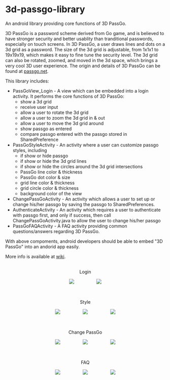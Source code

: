 # 3d-passgo-library
An android library providing core functions of 3D PassGo.

3D PassGo is a password scheme derived from Go game, and is believed to have stronger security and better usablity than tranditional passwords, especially on touch screens. In 3D PassGo, a user draws lines and dots on a 3d grid as a password. The size of the 3d grid is adjustable, from 1x1x1 to 19x19x19, which makes it easy to fine tune the security level. The 3d grid can also be rotated, zoomed, and moved in the 3d space, which brings a very cool 3D user experience. The origin and details of 3D PassGo can be found at [passgo.net](http://passgo.net).

This library includes:

* PassGoView_Login - A view which can be embedded into a login activity. It performs the core functions of 3D PassGo:
  * show a 3d grid
  * receive user input
  * allow a user to rotate the 3d grid
  * allow a user to zoom the 3d grid in & out
  * allow a user to move the 3d grid around
  * show passgo as entered
  * compare passgo entered with the passgo stored in SharedPreference
* PassGoStyleActivity - An activity where a user can customize passgo styles, including
  * if show or hide passgo
  * if show or hide the 3d grid lines
  * if show or hide the circles around the 3d grid intersections
  * PassGo line color & thickness
  * PassGo dot color & size
  * grid line color & thickness
  * grid circle color & thickness
  * background color of the view
* ChangePassGoActivity - An activity which allows a user to set up or change his/her passgo by saving the passgo to SharedPreferences.
* AuthenticateActivity - An activity which requires a user to authenticate with passgo first, and only if success, then call ChangePassGoActivity.java to allow the user to change his/her passgo
* PassGoFAQActivity - A FAQ activity providing common questions/answers regarding 3D PassGo.

With above compoments, android developers should be able to embed "3D PassGo" into an andorid app easily. 

More info is available at [wiki](https://github.com/3d-passgo/3d-passgo-library-android/wiki).
<br>
<br>

<p align="center">Login</p>
<p align="center">
<img src="https://github.com/3d-passgo/3d-passgo-library-android/blob/master/images/login_1.jpg">
&nbsp;&nbsp;&nbsp;&nbsp;&nbsp;&nbsp;&nbsp;&nbsp;&nbsp;&nbsp;&nbsp;&nbsp;&nbsp;&nbsp;&nbsp;&nbsp;
<img src="https://github.com/3d-passgo/3d-passgo-library-android/blob/master/images/login_2.jpg">
</p>

<br>

<p align="center">Style</p>
<p align="center">
<img src="https://github.com/3d-passgo/3d-passgo-library-android/blob/master/images/style_1.jpg">
&nbsp;&nbsp;&nbsp;&nbsp;&nbsp;&nbsp;&nbsp;&nbsp;&nbsp;&nbsp;&nbsp;&nbsp;&nbsp;&nbsp;&nbsp;&nbsp;
<img src="https://github.com/3d-passgo/3d-passgo-library-android/blob/master/images/style_2.jpg">
&nbsp;&nbsp;&nbsp;&nbsp;&nbsp;&nbsp;&nbsp;&nbsp;&nbsp;&nbsp;&nbsp;&nbsp;&nbsp;&nbsp;&nbsp;&nbsp;
<img src="https://github.com/3d-passgo/3d-passgo-library-android/blob/master/images/style_3.jpg">
</p>

<br>

<p align="center">Change PassGo</p>
<p align="center">
<img src="https://github.com/3d-passgo/3d-passgo-library-android/blob/master/images/p_change_1.jpg">
&nbsp;&nbsp;&nbsp;&nbsp;&nbsp;&nbsp;&nbsp;&nbsp;&nbsp;&nbsp;&nbsp;&nbsp;&nbsp;&nbsp;&nbsp;&nbsp;
<img src="https://github.com/3d-passgo/3d-passgo-library-android/blob/master/images/p_change_2.jpg">
&nbsp;&nbsp;&nbsp;&nbsp;&nbsp;&nbsp;&nbsp;&nbsp;&nbsp;&nbsp;&nbsp;&nbsp;&nbsp;&nbsp;&nbsp;&nbsp;
<img src="https://github.com/3d-passgo/3d-passgo-library-android/blob/master/images/p_change_3.jpg">
</p>

<br>

<p align="center">FAQ</p>
<p align="center">
<img src="https://github.com/3d-passgo/3d-passgo-library-android/blob/master/images/faq_1.jpg">
&nbsp;&nbsp;&nbsp;&nbsp;&nbsp;&nbsp;&nbsp;&nbsp;&nbsp;&nbsp;&nbsp;&nbsp;&nbsp;&nbsp;&nbsp;&nbsp;
<img src="https://github.com/3d-passgo/3d-passgo-library-android/blob/master/images/faq_2.jpg">
&nbsp;&nbsp;&nbsp;&nbsp;&nbsp;&nbsp;&nbsp;&nbsp;&nbsp;&nbsp;&nbsp;&nbsp;&nbsp;&nbsp;&nbsp;&nbsp;
<img src="https://github.com/3d-passgo/3d-passgo-library-android/blob/master/images/faq_3.jpg">
</p>
